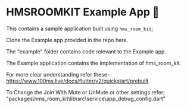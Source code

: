 
# HMSROOMKIT Example App 🚀


This contains a sample application built using `hms_room_kit`;

Clone the Example app provided in the repo here.

The "example" folder contains code relevant to the Example app.

The Example application contains the implementation of hms_room_kit.



For more clear understanding refer these-
https://www.100ms.live/docs/flutter/v2/quickstart/prebuilt


To Change the Join With Mute or UnMute or other settings refer;
"packages\hms_room_kit\lib\src\service\app_debug_config.dart"

